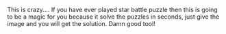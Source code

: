 This is crazy....
If you have ever played star battle puzzle then this is going to be a magic for you because it solve the puzzles in seconds, just give the image and you will get the solution.
Damn good tool!
